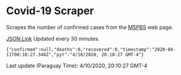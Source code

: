 # Covid-19 Scraper

Scrapes the number of confirmed cases from the [MSPBS](https://www.mspbs.gov.py/covid-19.php) web page.

[JSON Link](https://jmayalag.github.io/covid19-scrape/cases.json)
Updated every 30 minutes.
```
{"confirmed":null,"deaths":0,"recovered":0,"timestamp":"2020-04-11T00:10:27.348Z","pyt":"4/10/2020, 20:10:27 GMT-4"}
```
Last update (Paraguay Time): 4/10/2020, 20:10:27 GMT-4